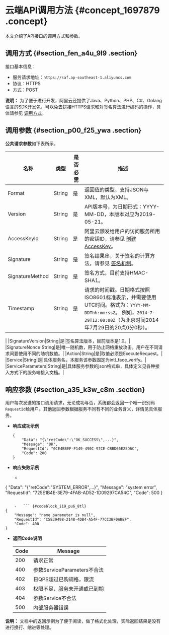 # 云端API调用方法 {#concept_1697879 .concept}

本文介绍了API接口的调用方式和参数。

## 调用方式 {#section_fen_a4u_9l9 .section}

接口基本信息：

-   服务请求地址：`https://saf.ap-southeast-1.aliyuncs.com`
-   协议：HTTPS
-   方式：POST

**说明：** 为了便于进行开发，阿里云还提供了Java、Python、PHP、C\#、Golang语言的SDK开发包，可以免去拼接HTTPS请求和对签名算法进行编码的操作，具体请参见 [调用方式](https://www.alibabacloud.com/help/zh/doc-detail/118498.htm)。

## 调用参数 {#section_p00_f25_ywa .section}

**公共请求参数**如下表所示。

|名称|类型|是否必需|描述|
|--|--|----|--|
|Format|String|是|返回值的类型，支持JSON与XML，默认为XML。|
|Version|String|是|API版本号，为日期形式：YYYY-MM-DD，本版本对应为2019-05-21。|
|AccessKeyId|String|是|阿里云颁发给用户的访问服务所用的密钥ID，请参见 [创建AccessKey](https://help.aliyun.com/document_detail/66453.html)。|
|Signature|String|是|签名结果串，关于签名的计算方法，请参见 [签名机制](https://help.aliyun.com/document_detail/66384.html)。|
|SignatureMethod|String|是|签名方式，目前支持HMAC-SHA1。|
|Timestamp|String|是|请求的时间戳。日期格式按照ISO8601标准表示，并需要使用UTC时间。格式为：`YYYY-MM-DDThh:mm:ssZ`。 例如，`2014-7-29T12:00:00Z`（为北京时间2014年7月29日的20点0分0秒）。

 |
|SignatureVersion|String|是|签名算法版本，目前版本是1.0。|
|SignatureNonce|String|是|唯一随机数，用于防止网络重放攻击。用户在不同请求间要使用不同的随机数值。|
|Action|String|是|取值必须是ExecuteRequest。|
|Service|String|是|具体服务名，本服务该参数固定为intl\_face\_verify。|
|ServiceParameters|String|是|具体服务参数的json格式串，具体定义见各种接入方式下的服务端接入文档。|

## 响应参数 {#section_a35_k3w_c8m .section}

用户每次发送的接口调用请求，无论成功与否，系统都会返回一个唯一识别码`RequestId`给用户。其他返回参数根据服务不同有不同的业务含义，详情见具体服务。

-   **响应成功示例** 

    ``` {#codeblock_fnw_kas_pwi}
    {
        "Data": "{\"retCode\":\"OK_SUCCESS\",...}",
        "Message": "OK",
        "RequestId": "0CE4BBEF-F149-490C-97CE-CBBD66E25D6C",
        "Code": 200
    }
    ```

-   **响应失败示例** 
    -   ``` {#codeblock_pmr_zqu_l35}
{
    "Data": "{\"retCode\":\"SYSTEM_ERROR\",...}",
    "Message": "system error",
    "RequestId": "725E1B4E-3E79-4FAB-AD52-1D09297CA54C",
    "Code": 500
}
```

    -   ``` {#codeblock_i19_pu6_8tl}
{
    "Message": "name parameter is null",
    "RequestId": "C5E39498-2148-4DB4-A54F-77CC3BF0ABBF",
    "Code": 400
}
```

-   **返回Code说明** 

    |Code|Message|
    |----|-------|
    |200|请求正常|
    |400|参数ServiceParameters不合法|
    |402|日QPS超过已购规格，限流|
    |403|权限不足，服务未开通或已到期|
    |404|参数Service不合法|
    |500|内部服务器错误|


**说明：** 文档中的返回示例为了便于阅读，做了格式化处理，实际返回结果是没有进行换行、缩进等处理。

